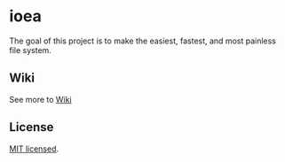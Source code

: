 # ioea

The goal of this project is to make the easiest, fastest, and most painless file system.

## Wiki

See more to [Wiki](https://github.com/drawmoon/ioea/wiki)

## License

[MIT licensed](LICENSE).

